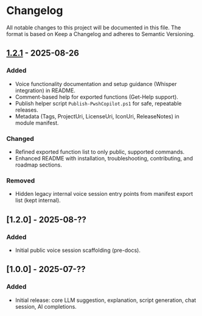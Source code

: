 # Changelog

All notable changes to this project will be documented in this file.
The format is based on Keep a Changelog and adheres to Semantic Versioning.

## [1.2.1] - 2025-08-26
### Added
- Voice functionality documentation and setup guidance (Whisper integration) in README.
- Comment-based help for exported functions (Get-Help support).
- Publish helper script `Publish-PwshCopilot.ps1` for safe, repeatable releases.
- Metadata (Tags, ProjectUri, LicenseUri, IconUri, ReleaseNotes) in module manifest.

### Changed
- Refined exported function list to only public, supported commands.
- Enhanced README with installation, troubleshooting, contributing, and roadmap sections.

### Removed
- Hidden legacy internal voice session entry points from manifest export list (kept internal).

## [1.2.0] - 2025-08-??
### Added
- Initial public voice session scaffolding (pre-docs).

## [1.0.0] - 2025-07-??
### Added
- Initial release: core LLM suggestion, explanation, script generation, chat session, AI completions.

[1.2.1]: https://github.com/Zubair-DS/PwshCopilot/releases/tag/v1.2.1
